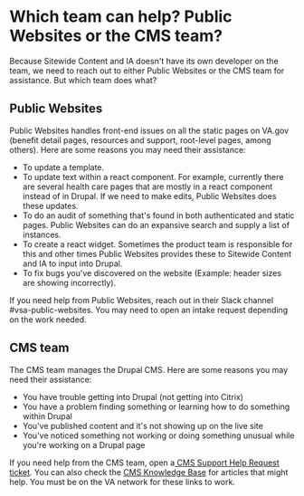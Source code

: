 # Which team can help? Public Websites or the CMS team?

Because Sitewide Content and IA doesn't have its own developer on the team, we need to reach out to either Public Websites or the CMS team for assistance. But which team does what?

## Public Websites
Public Websites handles front-end issues on all the static pages on VA.gov (benefit detail pages, resources and support, root-level pages, among others). Here are some reasons you may need their assistance:
- To update a template.
- To update text within a react component. For example, currently there are several health care pages that are mostly in a react component instead of in Drupal. If we need to make edits, Public Websites does these updates.
- To do an audit of something that's found in both authenticated and static pages. Public Websites can do an expansive search and supply a list of instances.
- To create a react widget. Sometimes the product team is responsible for this and other times Public Websites provides these to Sitewide Content and IA to input into Drupal.
- To fix bugs you've discovered on the website (Example: header sizes are showing incorrectly).

If you need help from Public Websites, reach out in their Slack channel #vsa-public-websites. You may need to open an intake request depending on the work needed.

## CMS team
The CMS team manages the Drupal CMS. Here are some reasons you may need their assistance:
- You have trouble getting into Drupal (not getting into Citrix)
- You have a problem finding something or learning how to do something within Drupal
- You've published content and it's not showing up on the live site
- You've noticed something not working or doing something unusual while you're working on a Drupal page

If you need help from the CMS team, open a[ CMS Support Help Request ticket](https://va-gov.atlassian.net/servicedesk/customer/portal/3/group/8/create/26). You can also check the [CMS Knowledge Base](https://prod.cms.va.gov/help) for articles that might help. You must be on the VA network for these links to work. 
